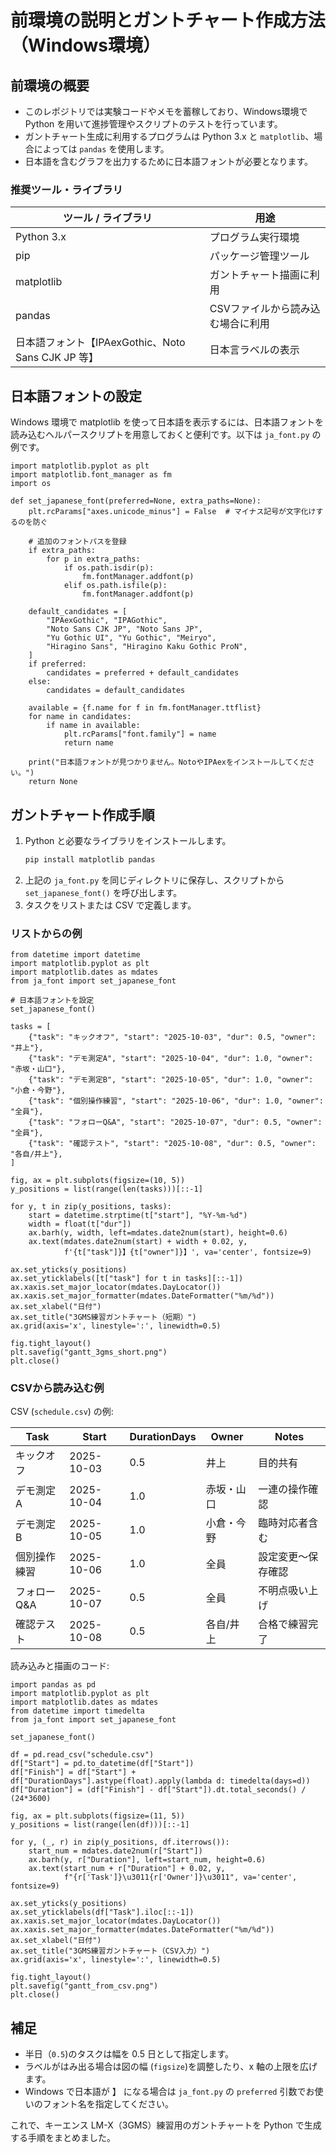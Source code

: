 # 前環境の説明とガントチャート作成方法（Windows環境）

## 前環境の概要

- このレポジトリでは実験コードやメモを蓄稼しており、Windows環境で Python を用いて進捗管理やスクリプトのテストを行っています。
- ガントチャート生成に利用するプログラムは Python 3.x と `matplotlib`、場合によっては `pandas` を使用します。
- 日本語を含むグラフを出力するために日本語フォントが必要となります。

### 推奨ツール・ライブラリ

| ツール / ライブラリ | 用途 |
|----|----|
| Python 3.x | プログラム実行環境 |
| pip | パッケージ管理ツール |
| matplotlib | ガントチャート描画に利用 |
| pandas | CSVファイルから読み込む場合に利用 |
| 日本語フォント【IPAexGothic、Noto Sans CJK JP 等】 | 日本言ラベルの表示 |

## 日本語フォントの設定

Windows 環境で matplotlib を使って日本語を表示するには、日本語フォントを読み込むヘルパースクリプトを用意しておくと便利です。以下は `ja_font.py` の例です。

```
import matplotlib.pyplot as plt
import matplotlib.font_manager as fm
import os

def set_japanese_font(preferred=None, extra_paths=None):
    plt.rcParams["axes.unicode_minus"] = False  # マイナス記号が文字化けするのを防ぐ

    # 追加のフォントパスを登録
    if extra_paths:
        for p in extra_paths:
            if os.path.isdir(p):
                fm.fontManager.addfont(p)
            elif os.path.isfile(p):
                fm.fontManager.addfont(p)

    default_candidates = [
        "IPAexGothic", "IPAGothic",
        "Noto Sans CJK JP", "Noto Sans JP",
        "Yu Gothic UI", "Yu Gothic", "Meiryo",
        "Hiragino Sans", "Hiragino Kaku Gothic ProN",
    ]
    if preferred:
        candidates = preferred + default_candidates
    else:
        candidates = default_candidates

    available = {f.name for f in fm.fontManager.ttflist}
    for name in candidates:
        if name in available:
            plt.rcParams["font.family"] = name
            return name

    print("日本語フォントが見つかりません。NotoやIPAexをインストールしてください。")
    return None
```

## ガントチャート作成手順

1. Python と必要なライブラリをインストールします。
   ```bash
   pip install matplotlib pandas
   ```
2. 上記の `ja_font.py` を同じディレクトリに保存し、スクリプトから `set_japanese_font()` を呼び出します。
3. タスクをリストまたは CSV で定義します。

### リストからの例

```
from datetime import datetime
import matplotlib.pyplot as plt
import matplotlib.dates as mdates
from ja_font import set_japanese_font

# 日本語フォントを設定
set_japanese_font()

tasks = [
    {"task": "キックオフ", "start": "2025-10-03", "dur": 0.5, "owner": "井上"},
    {"task": "デモ測定A", "start": "2025-10-04", "dur": 1.0, "owner": "赤坂・山口"},
    {"task": "デモ測定B", "start": "2025-10-05", "dur": 1.0, "owner": "小倉・今野"},
    {"task": "個別操作練習", "start": "2025-10-06", "dur": 1.0, "owner": "全員"},
    {"task": "フォローQ&A", "start": "2025-10-07", "dur": 0.5, "owner": "全員"},
    {"task": "確認テスト", "start": "2025-10-08", "dur": 0.5, "owner": "各自/井上"},
]

fig, ax = plt.subplots(figsize=(10, 5))
y_positions = list(range(len(tasks)))[::-1]

for y, t in zip(y_positions, tasks):
    start = datetime.strptime(t["start"], "%Y-%m-%d")
    width = float(t["dur"])
    ax.barh(y, width, left=mdates.date2num(start), height=0.6)
    ax.text(mdates.date2num(start) + width + 0.02, y,
            f'{t["task"]}】{t["owner"]}】', va='center', fontsize=9)

ax.set_yticks(y_positions)
ax.set_yticklabels([t["task"] for t in tasks][::-1])
ax.xaxis.set_major_locator(mdates.DayLocator())
ax.xaxis.set_major_formatter(mdates.DateFormatter("%m/%d"))
ax.set_xlabel("日付")
ax.set_title("3GMS練習ガントチャート（短期）")
ax.grid(axis='x', linestyle=':', linewidth=0.5)

fig.tight_layout()
plt.savefig("gantt_3gms_short.png")
plt.close()
```

### CSVから読み込む例

CSV (`schedule.csv`) の例:

| Task | Start | DurationDays | Owner | Notes |
|--|--|--|--|--|
| キックオフ | 2025-10-03 | 0.5 | 井上 | 目的共有 |
| デモ測定A | 2025-10-04 | 1.0 | 赤坂・山口 | 一連の操作確認 |
| デモ測定B | 2025-10-05 | 1.0 | 小倉・今野 | 臨時対応者含む |
| 個別操作練習 | 2025-10-06 | 1.0 | 全員 | 設定変更〜保存確認 |
| フォローQ&A | 2025-10-07 | 0.5 | 全員 | 不明点吸い上げ |
| 確認テスト | 2025-10-08 | 0.5 | 各自/井上 | 合格で練習完了 |

読み込みと描画のコード:

```
import pandas as pd
import matplotlib.pyplot as plt
import matplotlib.dates as mdates
from datetime import timedelta
from ja_font import set_japanese_font

set_japanese_font()

df = pd.read_csv("schedule.csv")
df["Start"] = pd.to_datetime(df["Start"])
df["Finish"] = df["Start"] + df["DurationDays"].astype(float).apply(lambda d: timedelta(days=d))
df["Duration"] = (df["Finish"] - df["Start"]).dt.total_seconds() / (24*3600)

fig, ax = plt.subplots(figsize=(11, 5))
y_positions = list(range(len(df)))[::-1]

for y, (_, r) in zip(y_positions, df.iterrows()):
    start_num = mdates.date2num(r["Start"])
    ax.barh(y, r["Duration"], left=start_num, height=0.6)
    ax.text(start_num + r["Duration"] + 0.02, y,
            f"{r['Task']}\u3011{r['Owner']}\u3011", va='center', fontsize=9)

ax.set_yticks(y_positions)
ax.set_yticklabels(df["Task"].iloc[::-1])
ax.xaxis.set_major_locator(mdates.DayLocator())
ax.xaxis.set_major_formatter(mdates.DateFormatter("%m/%d"))
ax.set_xlabel("日付")
ax.set_title("3GMS練習ガントチャート（CSV入力）")
ax.grid(axis='x', linestyle=':', linewidth=0.5)

fig.tight_layout()
plt.savefig("gantt_from_csv.png")
plt.close()
```

## 補足

- 半日（`0.5`)のタスクは幅を 0.5 日として指定します。
- ラベルがはみ出る場合は図の幅 (`figsize`)を調整したり、x 軸の上限を広げます。
- Windows で日本語が 】 になる場合は `ja_font.py` の `preferred` 引数でお使いのフォント名を指定してください。

これで、キーエンス LM-X（3GMS）練習用のガントチャートを Python で生成する手順をまとめました。
